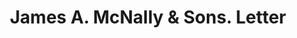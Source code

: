 ---
doi: 10.7916/D8S19DMZ
date_other: '1901'
date_other_textual: '1901'
form: correspondence
genre:
- Letters (correspondence)
name:
- James A. McNally & Sons
object_in_context_url: https://biggert.cul.columbia.edu/items/view/ave_biggert_01475
subject_hierarchical_geographic:
- Pittsburgh, Pennsylvania, United States
subject_name:
- James A. McNally & Sons
title: James A. McNally & Sons. Letter
sort_title: James A. McNally & Sons. Letter
call_number: ave_biggert_01475
coordinates:
- 40.439722222222215,-79.97638888888889
pid: ave_biggert_01475
identifiers: ave_biggert_01475
canvas_id: ldpd:396736
permalink: "/items/ave_biggert_01475/"
layout: iiif-image-page
---